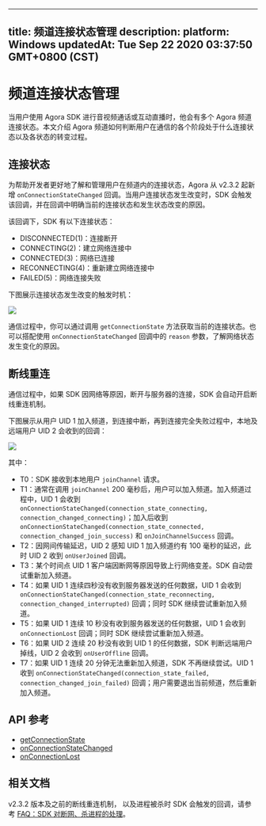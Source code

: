 
---
title: 频道连接状态管理
description: 
platform: Windows
updatedAt: Tue Sep 22 2020 03:37:50 GMT+0800 (CST)
---
# 频道连接状态管理
当用户使用 Agora SDK 进行音视频通话或互动直播时，他会有多个 Agora 频道连接状态。本文介绍 Agora 频道如何判断用户在通信的各个阶段处于什么连接状态以及各状态的转变过程。

## 连接状态

为帮助开发者更好地了解和管理用户在频道内的连接状态，Agora 从 v2.3.2 起新增 `onConnectionStateChanged` 回调。当用户连接状态发生改变时，SDK 会触发该回调，并在回调中明确当前的连接状态和发生状态改变的原因。

该回调下，SDK 有以下连接状态：

- DISCONNECTED(1)：连接断开
- CONNECTING(2)：建立网络连接中
- CONNECTED(3)：网络已连接
- RECONNECTING(4)：重新建立网络连接中
- FAILED(5)：网络连接失败

下图展示连接状态发生改变的触发时机：

![](https://web-cdn.agora.io/docs-files/1569297642678)

通信过程中，你可以通过调用 `getConnectionState` 方法获取当前的连接状态。也可以搭配使用 `onConnectionStateChanged` 回调中的 `reason` 参数，了解网络状态发生变化的原因。

## 断线重连

通信过程中，如果 SDK 因网络等原因，断开与服务器的连接，SDK 会自动开启断线重连机制。

下图展示从用户 UID 1 加入频道，到连接中断，再到连接完全失败过程中，本地及远端用户 UID 2 会收到的回调：

![](https://web-cdn.agora.io/docs-files/1569297569409)

其中：

- T0：SDK 接收到本地用户 `joinChannel` 请求。
- T1：通常在调用 `joinChannel` 200 毫秒后，用户可以加入频道。加入频道过程中，UID 1 会收到 `onConnectionStateChanged(connection_state_connecting, connection_changed_connecting)`；加入后收到 `onConnectionStateChanged(connection_state_connected, connection_changed_join_success)` 和 `onJoinChannelSuccess` 回调。
- T2：因网间传输延迟，UID 2 感知 UID 1 加入频道约有 100 毫秒的延迟，此时 UID 2 收到 `onUserJoined` 回调。
- T3：某个时间点 UID 1 客户端因断网等原因导致上行网络变差。SDK 自动尝试重新加入频道。
- T4：如果 UID 1 连续四秒没有收到服务器发送的任何数据，UID 1 会收到 `onConnectionStateChanged(connection_state_reconnecting, connection_changed_interrupted)` 回调；同时 SDK 继续尝试重新加入频道。
- T5：如果 UID 1 连续 10 秒没有收到服务器发送的任何数据，UID 1 会收到 `onConnectionLost` 回调；同时 SDK 继续尝试重新加入频道。
- T6：如果 UID 2 连续 20 秒没有收到 UID 1 的任何数据，SDK 判断远端用户掉线，UID 2 会收到 `onUserOffline` 回调。
- T7：如果 UID 1 连续 20 分钟无法重新加入频道，SDK 不再继续尝试。UID 1 收到 `onConnectionStateChanged(connection_state_failed, connection_changed_join_failed)` 回调；用户需要退出当前频道，然后重新加入频道。

## API 参考
- [getConnectionState](https://docs.agora.io/cn/Audio%20Broadcast/API%20Reference/cpp/classagora_1_1rtc_1_1_i_rtc_engine.html#a512b149d4dc249c04f9e30bd31767362)
- [onConnectionStateChanged](https://docs.agora.io/cn/Audio%20Broadcast/API%20Reference/cpp/classagora_1_1rtc_1_1_i_rtc_engine_event_handler.html#af409b2e721d345a65a2c600cea2f5eb4)
- [onConnectionLost](https://docs.agora.io/cn/Audio%20Broadcast/API%20Reference/cpp/classagora_1_1rtc_1_1_i_rtc_engine_event_handler.html#ab5c110382a2ef7eb92cd069c22884727)

## 相关文档

v2.3.2 版本及之前的断线重连机制， 以及进程被杀时 SDK 会触发的回调，请参考 [FAQ：SDK 对断网、杀进程的处理](https://docs.agora.io/cn/faq/sdk_behavior)。
